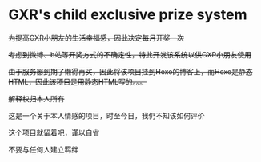 # GXR's child exclusive prize system

~~为提高GXR小朋友的生活幸福感，因此决定每月开奖一次~~

~~考虑到微博、b站等开奖方式的不确定性，特此开发该系统以供GXR小朋友使用~~

~~由于服务器到期了懒得再买，因此将该项目挂到Hexo的博客上，而Hexo是静态HTML，因此该项目是用静态HTML写的。。。~~

~~解释权归本人所有~~

这是一个关于本人情感的项目，时至今日，我仍不知该如何评价

这个项目就留着吧，谨以自省

不要与任何人建立羁绊
